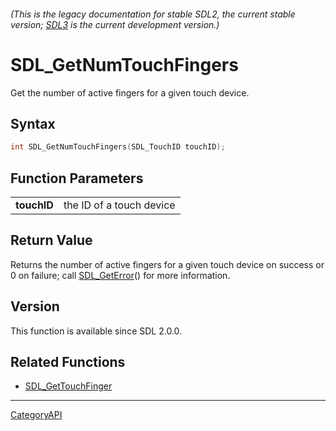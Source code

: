 ###### (This is the legacy documentation for stable SDL2, the current stable version; [SDL3](https://wiki.libsdl.org/SDL3/) is the current development version.)
# SDL_GetNumTouchFingers

Get the number of active fingers for a given touch device.

## Syntax

```c
int SDL_GetNumTouchFingers(SDL_TouchID touchID);

```

## Function Parameters

|                 |                          |
| --------------- | ------------------------ |
| **touchID**     | the ID of a touch device |

## Return Value

Returns the number of active fingers for a given touch device on success or
0 on failure; call [SDL_GetError](SDL_GetError.md)() for more information.

## Version

This function is available since SDL 2.0.0.

## Related Functions

* [SDL_GetTouchFinger](SDL_GetTouchFinger.md)

----
[CategoryAPI](CategoryAPI.md)
